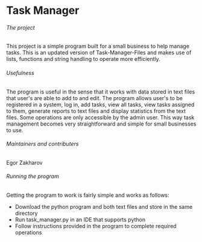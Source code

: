 # Task Manager

###### The project

This project is a simple program built for a small business to help manage tasks. This is an updated version of Task-Manager-Files and makes use of lists, functions and string handling to operate more efficiently.

###### Usefulness

The program is useful in the sense that it works with data stored in text files that user's are able to add to and edit. The program allows user's to be registered in a system, log in, add tasks, view all tasks, view tasks assigned to them, generate reports to text files and display statistics from the text files. Some operations are only accessible by the admin user. This way task management becomes very straightforward and simple for small businesses to use.

###### Maintainers and contributers 

Egor Zakharov

###### Running the program

Getting the program to work is fairly simple and works as follows:

* Download the python program and both text files and store in the same directory
* Run task_manager.py in an IDE that supports python
* Follow instructions provided in the program to complete required operations
